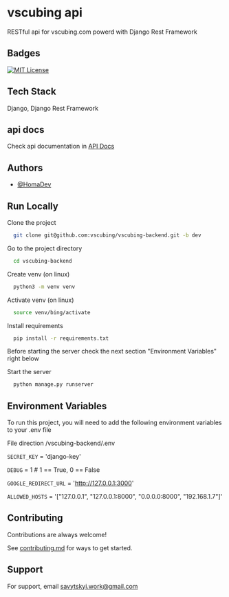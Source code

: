 
# vscubing api

RESTful api for vscubing.com powerd with Django Rest Framework


## Badges

[![MIT License](https://img.shields.io/badge/License-MIT-green.svg)](https://choosealicense.com/licenses/mit/)


## Tech Stack

Django, Django Rest Framework


## api docs
Check api documentation in [API Docs](docs/README.md) 
## Authors

- [@HomaDev](https://github.com/HomaDev)


## Run Locally

Clone the project

```bash
  git clone git@github.com:vscubing/vscubing-backend.git -b dev
```

Go to the project directory

```bash
  cd vscubing-backend
```

Create venv (on linux)

```bash
  python3 -m venv venv
```


Activate venv (on linux)

```bash
  source venv/bing/activate
```

Install requirements

```bash
  pip install -r requirements.txt
```
Before starting the server check the next section "Environment Variables" right below

Start the server

```bash
  python manage.py runserver
```


## Environment Variables

To run this project, you will need to add the following environment variables to your .env file 

File direction /vscubing-backend/.env


`SECRET_KEY` = 'django-key'

`DEBUG` = 1 # 1 == True, 0 == False

`GOOGLE_REDIRECT_URL` = 'http://127.0.0.1:3000'

`ALLOWED_HOSTS` = '["127.0.0.1", "127.0.0.1:8000", "0.0.0.0:8000", "192.168.1.7"]'


## Contributing

Contributions are always welcome!

See [contributing.md](contributing.md) for ways to get started.



## Support

For support, email savytskyi.work@gmail.com
